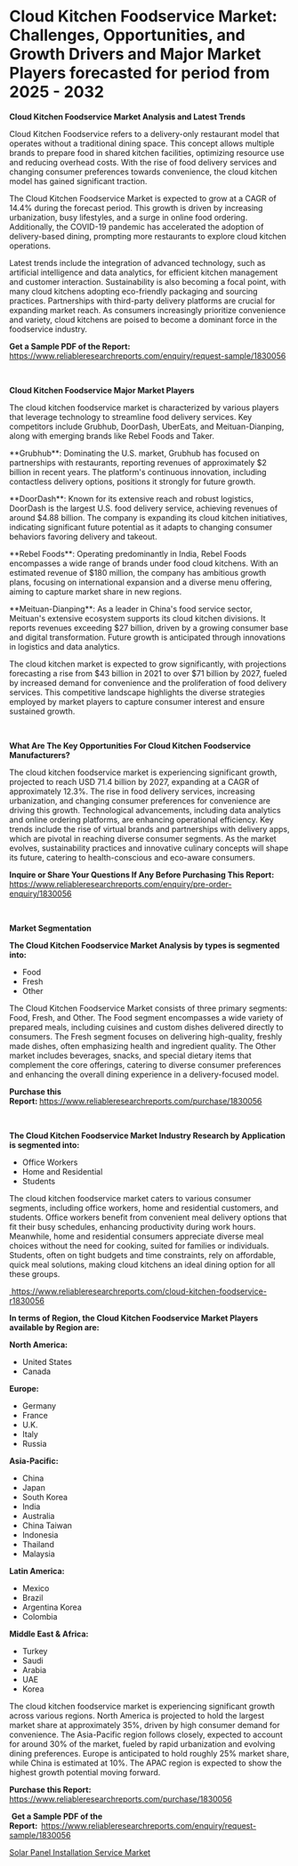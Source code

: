 <p><h1>Cloud Kitchen Foodservice Market: Challenges, Opportunities, and Growth Drivers and Major Market Players forecasted for period from 2025 - 2032</h1></p><p><strong>Cloud Kitchen Foodservice Market Analysis and Latest Trends</strong></p>
<p><p>Cloud Kitchen Foodservice refers to a delivery-only restaurant model that operates without a traditional dining space. This concept allows multiple brands to prepare food in shared kitchen facilities, optimizing resource use and reducing overhead costs. With the rise of food delivery services and changing consumer preferences towards convenience, the cloud kitchen model has gained significant traction.</p><p>The Cloud Kitchen Foodservice Market is expected to grow at a CAGR of 14.4% during the forecast period. This growth is driven by increasing urbanization, busy lifestyles, and a surge in online food ordering. Additionally, the COVID-19 pandemic has accelerated the adoption of delivery-based dining, prompting more restaurants to explore cloud kitchen operations.</p><p>Latest trends include the integration of advanced technology, such as artificial intelligence and data analytics, for efficient kitchen management and customer interaction. Sustainability is also becoming a focal point, with many cloud kitchens adopting eco-friendly packaging and sourcing practices. Partnerships with third-party delivery platforms are crucial for expanding market reach. As consumers increasingly prioritize convenience and variety, cloud kitchens are poised to become a dominant force in the foodservice industry.</p></p>
<p><strong>Get a Sample PDF of the Report:&nbsp;</strong> <a href="https://www.reliableresearchreports.com/enquiry/request-sample/1830056?utm_campaign=2098&utm_medium=2&utm_source=Github&utm_content=ia&utm_term=11032025&utm_id=cloud-kitchen-foodservice">https://www.reliableresearchreports.com/enquiry/request-sample/1830056</a></p>
<p>&nbsp;</p>
<p><strong>Cloud Kitchen Foodservice Major Market Players</strong></p>
<p><p>The cloud kitchen foodservice market is characterized by various players that leverage technology to streamline food delivery services. Key competitors include Grubhub, DoorDash, UberEats, and Meituan-Dianping, along with emerging brands like Rebel Foods and Taker.</p><p>**Grubhub**: Dominating the U.S. market, Grubhub has focused on partnerships with restaurants, reporting revenues of approximately $2 billion in recent years. The platform's continuous innovation, including contactless delivery options, positions it strongly for future growth.</p><p>**DoorDash**: Known for its extensive reach and robust logistics, DoorDash is the largest U.S. food delivery service, achieving revenues of around $4.88 billion. The company is expanding its cloud kitchen initiatives, indicating significant future potential as it adapts to changing consumer behaviors favoring delivery and takeout.</p><p>**Rebel Foods**: Operating predominantly in India, Rebel Foods encompasses a wide range of brands under food cloud kitchens. With an estimated revenue of $180 million, the company has ambitious growth plans, focusing on international expansion and a diverse menu offering, aiming to capture market share in new regions.</p><p>**Meituan-Dianping**: As a leader in China's food service sector, Meituan's extensive ecosystem supports its cloud kitchen divisions. It reports revenues exceeding $27 billion, driven by a growing consumer base and digital transformation. Future growth is anticipated through innovations in logistics and data analytics.</p><p>The cloud kitchen market is expected to grow significantly, with projections forecasting a rise from $43 billion in 2021 to over $71 billion by 2027, fueled by increased demand for convenience and the proliferation of food delivery services. This competitive landscape highlights the diverse strategies employed by market players to capture consumer interest and ensure sustained growth.</p></p>
<p>&nbsp;</p>
<p><strong>What Are The Key Opportunities For Cloud Kitchen Foodservice Manufacturers?</strong></p>
<p><p>The cloud kitchen foodservice market is experiencing significant growth, projected to reach USD 71.4 billion by 2027, expanding at a CAGR of approximately 12.3%. The rise in food delivery services, increasing urbanization, and changing consumer preferences for convenience are driving this growth. Technological advancements, including data analytics and online ordering platforms, are enhancing operational efficiency. Key trends include the rise of virtual brands and partnerships with delivery apps, which are pivotal in reaching diverse consumer segments. As the market evolves, sustainability practices and innovative culinary concepts will shape its future, catering to health-conscious and eco-aware consumers.</p></p>
<p><strong>Inquire or Share Your Questions If Any Before Purchasing This Report:</strong> <a href="https://www.reliableresearchreports.com/enquiry/pre-order-enquiry/1830056?utm_campaign=2098&utm_medium=2&utm_source=Github&utm_content=ia&utm_term=11032025&utm_id=cloud-kitchen-foodservice">https://www.reliableresearchreports.com/enquiry/pre-order-enquiry/1830056</a></p>
<p>&nbsp;</p>
<p><strong>Market Segmentation</strong></p>
<p><strong>The Cloud Kitchen Foodservice Market Analysis by types is segmented into:</strong></p>
<p><ul><li>Food</li><li>Fresh</li><li>Other</li></ul></p>
<p><p>The Cloud Kitchen Foodservice Market consists of three primary segments: Food, Fresh, and Other. The Food segment encompasses a wide variety of prepared meals, including cuisines and custom dishes delivered directly to consumers. The Fresh segment focuses on delivering high-quality, freshly made dishes, often emphasizing health and ingredient quality. The Other market includes beverages, snacks, and special dietary items that complement the core offerings, catering to diverse consumer preferences and enhancing the overall dining experience in a delivery-focused model.</p></p>
<p><strong>Purchase this Report:&nbsp;</strong><a href="https://www.reliableresearchreports.com/purchase/1830056?utm_campaign=2098&utm_medium=2&utm_source=Github&utm_content=ia&utm_term=11032025&utm_id=cloud-kitchen-foodservice">https://www.reliableresearchreports.com/purchase/1830056</a></p>
<p>&nbsp;</p>
<p><strong>The Cloud Kitchen Foodservice Market Industry Research by Application is segmented into:</strong></p>
<p><ul><li>Office Workers</li><li>Home and Residential</li><li>Students</li></ul></p>
<p><p>The cloud kitchen foodservice market caters to various consumer segments, including office workers, home and residential customers, and students. Office workers benefit from convenient meal delivery options that fit their busy schedules, enhancing productivity during work hours. Meanwhile, home and residential consumers appreciate diverse meal choices without the need for cooking, suited for families or individuals. Students, often on tight budgets and time constraints, rely on affordable, quick meal solutions, making cloud kitchens an ideal dining option for all these groups.</p></p>
<p><a href="https://www.reliableresearchreports.com/cloud-kitchen-foodservice-r1830056?utm_campaign=2098&utm_medium=2&utm_source=Github&utm_content=ia&utm_term=11032025&utm_id=cloud-kitchen-foodservice">&nbsp;https://www.reliableresearchreports.com/cloud-kitchen-foodservice-r1830056</a></p>
<p><strong>In terms of Region, the Cloud Kitchen Foodservice Market Players available by Region are:</strong></p>
<p>
    <p> <strong> North America: </strong>
        <ul>
            <li>United States</li>
            <li>Canada</li>
        </ul>
        </p> 
    <p> <strong> Europe: </strong>
        <ul>
            <li>Germany</li>
            <li>France</li>
            <li>U.K.</li>
            <li>Italy</li>
            <li>Russia</li>
        </ul>
        </p> 
    <p> <strong> Asia-Pacific: </strong>
        <ul>
            <li>China</li>
            <li>Japan</li>
            <li>South Korea</li>
            <li>India</li>
            <li>Australia</li>
            <li>China Taiwan</li>
            <li>Indonesia</li>
            <li>Thailand</li>
            <li>Malaysia</li>
        </ul>
        </p> 
    <p> <strong> Latin America: </strong>
        <ul>
            <li>Mexico</li>
            <li>Brazil</li>
            <li>Argentina Korea</li>
            <li>Colombia</li>
        </ul>
        </p> 
    <p> <strong> Middle East & Africa: </strong>
        <ul>
            <li>Turkey</li>
            <li>Saudi</li>
            <li>Arabia</li>
            <li>UAE</li>
            <li>Korea</li>
        </ul>
    </p>
    </p>
<p><p>The cloud kitchen foodservice market is experiencing significant growth across various regions. North America is projected to hold the largest market share at approximately 35%, driven by high consumer demand for convenience. The Asia-Pacific region follows closely, expected to account for around 30% of the market, fueled by rapid urbanization and evolving dining preferences. Europe is anticipated to hold roughly 25% market share, while China is estimated at 10%. The APAC region is expected to show the highest growth potential moving forward.</p></p>
<p><strong>Purchase this Report: </strong><a href="https://www.reliableresearchreports.com/purchase/1830056?utm_campaign=2098&utm_medium=2&utm_source=Github&utm_content=ia&utm_term=11032025&utm_id=cloud-kitchen-foodservice">https://www.reliableresearchreports.com/purchase/1830056</a></p>
<p>&nbsp;<strong>Get a Sample PDF of the Report:&nbsp;&nbsp;</strong><a href="https://www.reliableresearchreports.com/enquiry/request-sample/1830056?utm_campaign=2098&utm_medium=2&utm_source=Github&utm_content=ia&utm_term=11032025&utm_id=cloud-kitchen-foodservice">https://www.reliableresearchreports.com/enquiry/request-sample/1830056</a></p>
<p><strong></strong></p>
<p><p><a href="https://github.com/nsmifidget3/Market-Research-Report-List-1/blob/main/solar-panel-installation-service-market.md?utm_campaign=2098&utm_medium=2&utm_source=Github&utm_content=ia&utm_term=11032025&utm_id=cloud-kitchen-foodservice">Solar Panel Installation Service Market</a></p></p>